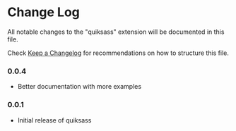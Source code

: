 # Change Log
All notable changes to the "quiksass" extension will be documented in this file.

Check [Keep a Changelog](http://keepachangelog.com/) for recommendations on how to structure this file.

### 0.0.4
- Better documentation with more examples

### 0.0.1
- Initial release of quiksass

